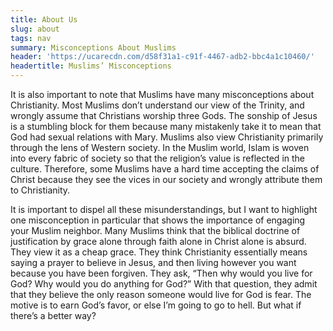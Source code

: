 ```yaml
---
title: About Us
slug: about
tags: nav
summary: Misconceptions About Muslims
header: 'https://ucarecdn.com/d58f31a1-c91f-4467-adb2-bbc4a1c10460/'
headertitle: Muslims’ Misconceptions
---
```

It is also important to note that Muslims have many misconceptions about Christianity. Most Muslims don’t understand our view of the Trinity, and wrongly assume that Christians worship three Gods. The sonship of Jesus is a stumbling block for them because many mistakenly take it to mean that God had sexual relations with Mary. Muslims also view Christianity primarily through the lens of Western society. In the Muslim world, Islam is woven into every fabric of society so that the religion’s value is reflected in the culture. Therefore, some Muslims have a hard time accepting the claims of Christ because they see the vices in our society and wrongly attribute them to Christianity.

It is important to dispel all these misunderstandings, but I want to highlight one misconception in particular that shows the importance of engaging your Muslim neighbor. Many Muslims think that the biblical doctrine of justification by grace alone through faith alone in Christ alone is absurd. They view it as a cheap grace. They think Christianity essentially means saying a prayer to believe in Jesus, and then living however you want because you have been forgiven. They ask, “Then why would you live for God? Why would you do anything for God?” With that question, they admit that they believe the only reason someone would live for God is fear. The motive is to earn God’s favor, or else I’m going to go to hell. But what if there’s a better way?
